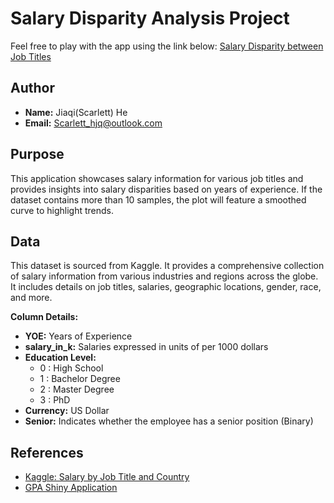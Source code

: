 # Salary Disparity Analysis Project
Feel free to play with the app using the link below:
[Salary Disparity between Job Titles](https://scarlett-hjq.shinyapps.io/Salary_Disparity_between_Job_Titles/)

## Author

- **Name:** Jiaqi(Scarlett) He
- **Email:** [Scarlett_hjq@outlook.com](mailto:Scarlett_hjq@outlook.com)

## Purpose

This application showcases salary information for various job titles and provides insights into salary disparities based on years of experience. If the dataset contains more than 10 samples, the plot will feature a smoothed curve to highlight trends.

## Data

This dataset is sourced from Kaggle. It provides a comprehensive collection of salary information from various industries and regions across the globe. It includes details on job titles, salaries, geographic locations, gender, race, and more.

**Column Details:**
- **YOE:** Years of Experience
- **salary_in_k:** Salaries expressed in units of per 1000 dollars
- **Education Level:**
  - 0 : High School
  - 1 : Bachelor Degree
  - 2 : Master Degree
  - 3 : PhD
- **Currency:** US Dollar
- **Senior:** Indicates whether the employee has a senior position (Binary)

## References

- [Kaggle: Salary by Job Title and Country](https://www.kaggle.com/datasets/amirmahdiabbootalebi/salary-by-job-title-and-country/data)
- [GPA Shiny Application](https://www.youtube.com/watch?v=hMnivJn3_3s&list=PLBgxzZMu3GpN71ieY830-PbURbZvKn01b&index=48&ab_channel=DavidDalpiaz)



